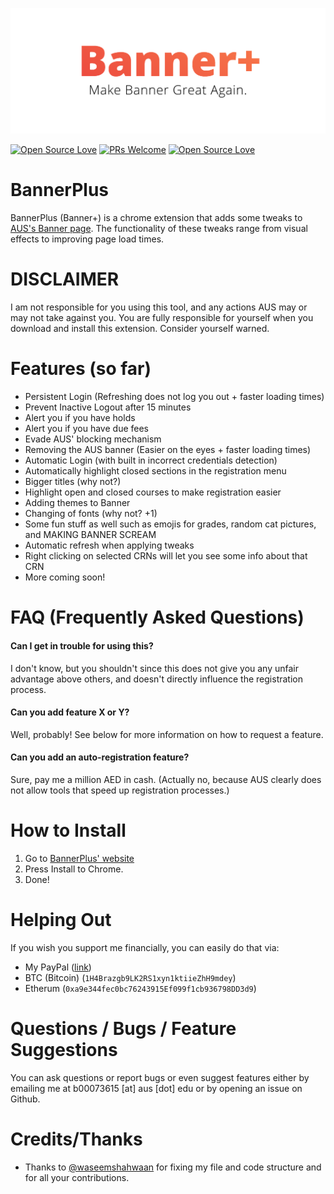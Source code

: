 ![BannerPlus](logo.png)

[![Open Source Love](https://badges.frapsoft.com/os/v1/open-source.svg?v=102)](https://github.com/ellerbrock/open-source-badge/)
[![PRs Welcome](https://img.shields.io/badge/PRs-welcome-brightgreen.svg?style=flat-square)](http://makeapullrequest.com)
[![Open Source Love](https://badges.frapsoft.com/os/mit/mit.svg?v=102)](https://github.com/ellerbrock/open-source-badge/)

# BannerPlus
BannerPlus (Banner+) is a chrome extension that adds some tweaks to [AUS's Banner page](https://banner.aus.edu). The functionality of these tweaks range from visual effects to improving page load times.

# DISCLAIMER

I am not responsible for you using this tool, and any actions AUS may or may not take against you. You are fully responsible for yourself when you download and install this extension. Consider yourself warned.

# Features (so far)

* Persistent Login (Refreshing does not log you out + faster loading times)
* Prevent Inactive Logout after 15 minutes
* Alert you if you have holds
* Alert you if you have due fees
* Evade AUS' blocking mechanism
* Removing the AUS banner (Easier on the eyes + faster loading times)
* Automatic Login (with built in incorrect credentials detection)
* Automatically highlight closed sections in the registration menu
* Bigger titles (why not?)
* Highlight open and closed courses to make registration easier
* Adding themes to Banner
* Changing of fonts (why not? +1)
* Some fun stuff as well such as emojis for grades, random cat pictures, and MAKING BANNER SCREAM
* Automatic refresh when applying tweaks
* Right clicking on selected CRNs will let you see some info about that CRN
* More coming soon!

# FAQ (Frequently Asked Questions)

#### Can I get in trouble for using this?

I don't know, but you shouldn't since this does not give you any unfair advantage above others, and doesn't directly influence the registration process.

#### Can you add feature X or Y?

Well, probably! See below for more information on how to request a feature.

#### Can you add an auto-registration feature?

Sure, pay me a million AED in cash. (Actually no, because AUS clearly does not allow tools that speed up registration processes.)

# How to Install

1. Go to [BannerPlus' website](https://deadpackets.github.io/BannerPlus)
2. Press Install to Chrome.
3. Done!

# Helping Out

If you wish you support me financially, you can easily do that via:

* My PayPal ([link](https://paypal.me/DeadPackets))
* BTC (Bitcoin) (`1H4Brazgb9LK2RS1xyn1ktiieZhH9mdey`)
* Etherum (`0xa9e344fec0bc76243915Ef099f1cb936798DD3d9`)

# Questions / Bugs / Feature Suggestions

You can ask questions or report bugs or even suggest features either by emailing me at b00073615 [at] aus [dot] edu or by opening an issue on Github.

# Credits/Thanks

* Thanks to [@waseemshahwaan](https://github.com/waseemshahwan) for fixing my file and code structure and for all your contributions.